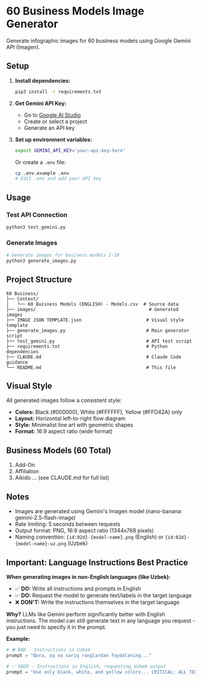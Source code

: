# 60 Business Models Image Generator

Generate infographic images for 60 business models using Google Gemini API (Imagen).

## Setup

1. **Install dependencies:**
   ```bash
   pip3 install -r requirements.txt
   ```

2. **Get Gemini API Key:**
   - Go to [Google AI Studio](https://makersuite.google.com/app/apikey)
   - Create or select a project
   - Generate an API key

3. **Set up environment variables:**
   ```bash
   export GEMINI_API_KEY='your-api-key-here'
   ```
   
   Or create a `.env` file:
   ```bash
   cp .env.example .env
   # Edit .env and add your API key
   ```

## Usage

### Test API Connection
```bash
python3 test_gemini.py
```

### Generate Images
```bash
# Generate images for business models 1-10
python3 generate_images.py
```

## Project Structure

```
60 Business/
├── Context/
│   └── 60 Buisness Models (ENGLISH) - Models.csv  # Source data
├── images/                                          # Generated images
├── IMAGE JSON TEMPLATE.json                        # Visual style template
├── generate_images.py                              # Main generator script
├── test_gemini.py                                  # API test script
├── requirements.txt                                # Python dependencies
├── CLAUDE.md                                       # Claude Code guidance
└── README.md                                       # This file
```

## Visual Style

All generated images follow a consistent style:
- **Colors:** Black (#000000), White (#FFFFFF), Yellow (#FFD42A) only
- **Layout:** Horizontal left-to-right flow diagram
- **Style:** Minimalist line art with geometric shapes
- **Format:** 16:9 aspect ratio (wide format)

## Business Models (60 Total)

1. Add-On
2. Affiliation
3. Aikido
... (see CLAUDE.md for full list)

## Notes

- Images are generated using Gemini's Imagen model (nano-banana: gemini-2.5-flash-image)
- Rate limiting: 5 seconds between requests
- Output format: PNG, 16:9 aspect ratio (1344x768 pixels)
- Naming convention: `{id:02d}-{model-name}.png` (English) or `{id:02d}-{model-name}-uz.png` (Uzbek)

## Important: Language Instructions Best Practice

**When generating images in non-English languages (like Uzbek):**
- ✅ **DO:** Write all instructions and prompts in English
- ✅ **DO:** Request the model to generate text/labels in the target language
- ❌ **DON'T:** Write the instructions themselves in the target language

**Why?** LLMs like Gemini perform significantly better with English instructions. The model can still generate text in any language you request - you just need to specify it in the prompt.

**Example:**
```python
# ❌ BAD - Instructions in Uzbek
prompt = "Qora, oq va sariq ranglardan foydalaning..."

# ✅ GOOD - Instructions in English, requesting Uzbek output
prompt = "Use only black, white, and yellow colors... CRITICAL: ALL TEXT AND LABELS MUST BE IN UZBEK LANGUAGE!"
```
